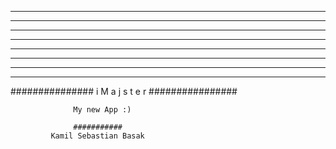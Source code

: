 *  *       * * * * * * * * * * * * * ******* * * * *  * * * *
   * *   * * *     * *     * *          *    *        *     *
*  *  * *  * *     *       * *          *    *        *     *
*  *   *   * * * * *       * * * * *    *    * * * *  * * *
*  *       * *     *       *       *    *    *        *    *
*  *       * *     *  *   *        *    *    *        *     *
*  *       * *     *   * *   * * * *    *    * * * *  *      *

----------------------------------------------------------------

############### i M a j s t e r ################

                  My new App :)

                  ###########
             Kamil Sebastian Basak